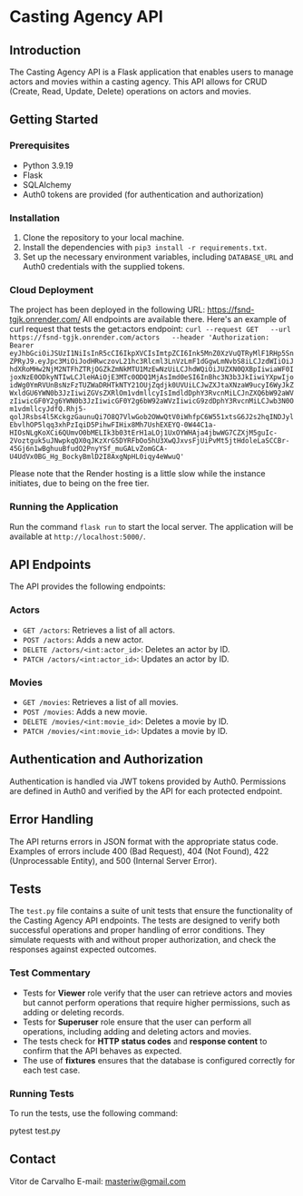# Casting Agency API

## Introduction
The Casting Agency API is a Flask application that enables users to manage actors and movies within a casting agency. This API allows for CRUD (Create, Read, Update, Delete) operations on actors and movies.

## Getting Started

### Prerequisites
- Python 3.9.19
- Flask
- SQLAlchemy
- Auth0 tokens are provided (for authentication and authorization)

### Installation
1. Clone the repository to your local machine.
2. Install the dependencies with `pip3 install -r requirements.txt`.
3. Set up the necessary environment variables, including `DATABASE_URL` and Auth0 credentials with the supplied tokens.

### Cloud Deployment
The project has been deployed in the following URL: https://fsnd-tgjk.onrender.com/
All endpoints are available there.
Here's an example of curl request that tests the get:actors endpoint:
```curl --request GET   --url https://fsnd-tgjk.onrender.com/actors   --header 'Authorization: Bearer eyJhbGciOiJSUzI1NiIsInR5cCI6IkpXVCIsImtpZCI6Ink5MnZ0XzVuQTRyMlF1RHp5SnZPRyJ9.eyJpc3MiOiJodHRwczovL21hc3Rlcml3LnVzLmF1dGgwLmNvbS8iLCJzdWIiOiJhdXRoMHw2NjM2NTFhZTRjOGZkZmNkMTU1MzEwNzUiLCJhdWQiOiJUZXN0QXBpIiwiaWF0IjoxNzE0ODkyNTIwLCJleHAiOjE3MTc0ODQ1MjAsImd0eSI6InBhc3N3b3JkIiwiYXpwIjoidWg0YmRVUnBsNzFzTUZWaDRHTkNTY21OUjZqdjk0UVUiLCJwZXJtaXNzaW9ucyI6WyJkZWxldGU6YWN0b3JzIiwiZGVsZXRlOm1vdmllcyIsImdldDphY3RvcnMiLCJnZXQ6bW92aWVzIiwicGF0Y2g6YWN0b3JzIiwicGF0Y2g6bW92aWVzIiwicG9zdDphY3RvcnMiLCJwb3N0Om1vdmllcyJdfQ.Rhj5-qolJRsbs4l5KckgzGaunuQi7O8Q7VlwGob2OWwQtV0iWhfpC6W551xtsG6J2s2hqINDJylEbvlhOP5lqq3xhPzIqiD5PihwFIHix8Mh7UshEXEYQ-0W44C1a-HIOsNLgKoXCi6QUmvO0bMELIk3b03tErH1aLOj1UxOYWHAja4jbwWG7CZXjM5guIc-2Voztguk5uJNwpkqQX0qJKzXrG5DYRFbOo5hU3XwQJxvsFjUiPvMt5jtHdoleLaSCCBr-45Gj6n1wBghuuBfudO2PnyYSf_muGALvZomGCA-U4UdVx0BG_Hg_BockyBmlD2I8AxgNpHL0iqy4eWwuQ'```

Please note that the Render hosting is a little slow while the instance initiates, due to being on the free tier.

### Running the Application
Run the command `flask run` to start the local server. The application will be available at `http://localhost:5000/`.

## API Endpoints
The API provides the following endpoints:

### Actors
- `GET /actors`: Retrieves a list of all actors.
- `POST /actors`: Adds a new actor.
- `DELETE /actors/<int:actor_id>`: Deletes an actor by ID.
- `PATCH /actors/<int:actor_id>`: Updates an actor by ID.

### Movies
- `GET /movies`: Retrieves a list of all movies.
- `POST /movies`: Adds a new movie.
- `DELETE /movies/<int:movie_id>`: Deletes a movie by ID.
- `PATCH /movies/<int:movie_id>`: Updates a movie by ID.

## Authentication and Authorization
Authentication is handled via JWT tokens provided by Auth0. Permissions are defined in Auth0 and verified by the API for each protected endpoint.

## Error Handling
The API returns errors in JSON format with the appropriate status code. Examples of errors include 400 (Bad Request), 404 (Not Found), 422 (Unprocessable Entity), and 500 (Internal Server Error).

## Tests
The `test.py` file contains a suite of unit tests that ensure the functionality of the Casting Agency API endpoints. The tests are designed to verify both successful operations and proper handling of error conditions. They simulate requests with and without proper authorization, and check the responses against expected outcomes.

### Test Commentary
- Tests for **Viewer** role verify that the user can retrieve actors and movies but cannot perform operations that require higher permissions, such as adding or deleting records.
- Tests for **Superuser** role ensure that the user can perform all operations, including adding and deleting actors and movies.
- The tests check for **HTTP status codes** and **response content** to confirm that the API behaves as expected.
- The use of **fixtures** ensures that the database is configured correctly for each test case.

### Running Tests
To run the tests, use the following command:

pytest test.py

## Contact
Vitor de Carvalho
E-mail: masteriw@gmail.com




